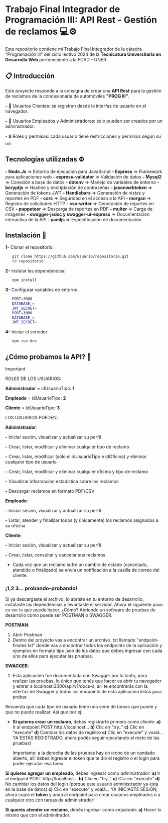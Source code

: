 # Trabajo Final Integrador de Programación III: API Rest - Gestión de reclamos 💻⚙️

Este repositorio contiene mi Trabajo Final Integrador de la cátedra "Programación lll" del ciclo lectivo 2024 de la **Tecnicatura Universitaria en Desarrollo Web** perteneciente a la FCAD - UNER.


## 📋 Introducción 
Este proyecto responde a la consigna de crear una **API Rest** para la gestión de reclamos de la concesionaria de automóviles **"PROG III"**. 

**-** 📌 Usuarios Clientes: se registran desde la interfaz de usuario en el navegador.

**-** 🔑 Usuarios Empleados y Administradores: solo pueden ser creados por un administrador.

**-** 🔒 Roles y permisos: cada usuario tiene restricciones y permisos según su rol.


## Tecnologías utilizadas ⚙️

**- Node.Js**                                             =>    Entorno de ejecución para JavaScript
**- Express**                                             =>    Framework para aplicaciones web
**- express-validator**                                   =>    Validación de datos
**- Mysql2**                                              =>    Conexión a base de datos
**- dotenv**                                              =>    Manejo de variables de entorno
**- bcryptjs**                                            =>    Hasheo y encriptación de contraseñas
**- jasonwebtoken**                                       =>    Generación de tokens JWT
**- Handlebars**                                          =>    Generación de vistas y reportes en PDF
**- cors**                                                =>    Seguridad en el acceso a la API
**- morgan**                                              =>    Registro de solicitudes HTTP
**- csv-writer**                                          =>    Generación de reportes en CSV
**- puppeteer**                                           =>    Descarga de reportes en PDF
**- multer**                                              =>    Carga de imágenes
**- swagger-jsdoc y swagger-ui-express**                  =>    Documentación interactiva de la API
**- yamljs**                                              =>    Especificación de documentación


## Instalación 🔧

**1-** Clonar el repositorio:
```bash
   git clone https://github.com/usuario/repositorio.git
   cd repositorio
```

**2-** Instalar las dependencias:
```bash
   npm install
```

**3-** Configurar variables de entorno:
```bash
   PORT=3000
   DATABASE_=
   JWT_SECRET=
   PORT=3000
   DATABASE_=
   JWT_SECRET=
```

**4-** Iniciar el servidor:
```bash
   npm run dev
```


## ¿Cómo probamos la API? 🚀
> [!IMPORTANT]
> ROLES DE LOS USUARIOS:
> 
> **Administrador** = idUsuarioTipo: **1**
> 
> **Empleado** = idUsuarioTipo: **2**
> 
> **Cliente** = idUsuarioTipo: **3**
> 




LOS USUARIOS PUEDEN:

**Administrador**: 

**-** Iniciar sesión, visualizar y actualizar su perfil

**-** Crear, listar, modificar y eliminar cualquier tipo de reclamo

**-** Crear, listar, modificar (sólo el idUsuarioTipo e idOficina) y eliminar cualquier tipo de usuario

**-** Crear, listar, modificar y eliminar cualquier oficina y tipo de reclamo

**-** Visualizar información estadística sobre los reclamos

**-** Descargar reclamos en formato PDF/CSV


**Empleado**: 

**-** Iniciar sesión, visualizar y actualizar su perfil

**-** Listar, atender y finalizar todos (y únicamente) los reclamos asignados a su oficina


**Cliente**: 

**-** Iniciar sesión, visualizar y actualizar su perfil

**-** Crear, listar, consultar y cancelar sus reclamos

* Cada vez que un reclamo sufre un cambio de estado (cancelado, atendido o finalizado) se envía un notificación a la casilla de correo del cliente.

### ¡1,2 3... probando-probando!
Si ya descargaste el archivo, lo abriste en tu entorno de desarrollo, instalaste las dependencias y levantaste el servidor. Ahora el siguiente paso es ver lo que puede hacer. ¿Cómo? Abriendo un software de pruebas de desarrollo como puede ser POSTMAN o SWAGGER. 

**POSTMAN**: 
1) Abrir Postman
2) Dentro del proyecto vas a encontrar un archivo .txt llamado "endpoint-finales.txt" donde vas a encontrar todos los endpoints de la aplicación y ejemplos en formato tipo json de los datos que debes ingresar con cada uno de ellos para ejecutar las pruebas.

**SWAGGER**:
1) Esta aplicación fue documentada con Swagger por lo tanto, para realizar las pruebas, lo único que tenés que hacer es abrir tu navegador y entrar a localhost:3000/api/v1/docs-s, allí te encontrarás con la interfaz de Swagger y todos los endpoints de esta aplicación listos para probar.

Recuerda que cada tipo de usuario tiene una serie de tareas que puede y que no puede realizar. Así que por ej:

- **Si quieres crear un reclamo**, debes registrarte primero como *cliente*:
  **a)** Ir al endpoint POST http://localhost...
  **b)** Clic en "try.."
  **c)** Clic en "execute"
  **d)** Cambiar los datos de registro
  **c)** Clic en "execute"
                           y voalá... YA ESTÁS REGISTRADO, ahora podés seguir ejecutando el resto de las pruebas!

  Importante: a la derecha de las pruebas hay un ícono de un candado abierto, allí debes ingresar el token que te dió el registro o el login para poder ejecutar esa tarea.

**Si quieres agregar un empleado**, debes ingresar como *administrador*:
  **a)** Ir al endpoint POST http://localhost...
  **b)** Clic en "try.."
  **c)** Clic en "execute"
  **d)** No cambiar los datos del login (porque este usuario administrador ya está en la base de datos)
  **c)** Clic en "execute"
                           y voalá... YA INICIASTE SESIÓN, ahora copiá el **token** y andá al endpoint para crear usuarios empleados o a cualquier otro con tareas de administrador!

**Si querés atender un reclamo**, debés ingresar como *empleado*:
**a)** Hacer lo mismo que con el adminitrador.

